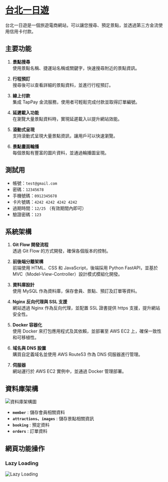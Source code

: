 # <a href="https://taipeitrips.com/" target="_blank">台北一日遊</a>
台北一日遊是一個旅遊電商網站，可以讓您搜尋、預定景點，並透過第三方金流使用信用卡付款。

## 主要功能

1. **景點搜尋**  
   使用景點名稱、捷運站名稱或關鍵字，快速搜尋附近的景點資訊。
   
2. **行程預訂**  
   搜尋後可以查看詳細的景點資料，並進行行程預訂。

3. **線上付款**  
   集成 TapPay 金流服務，使用者可輕鬆完成付款並取得訂單編號。

4. **延遲載入功能**  
   在瀏覽大量景點資料時，實現延遲載入以提升網站效能。

5. **滾動式呈現**  
   支持滾動式呈現大量景點資訊，讓用戶可以快速瀏覽。

6. **景點畫面輪播**  
   每個景點有豐富的圖片資料，並通過輪播圖呈現。

## 測試用

- 帳號：`test@gmail.com`
- 密碼：`12345678`
- 手機號碼：`0912345678`
- 卡片號碼：`4242 4242 4242 4242`
- 過期時間：`12/25` （有效期間內即可）
- 驗證密碼：`123`

## 系統架構

1. **Git Flow 開發流程**  
   透過 Git Flow 的方式開發，確保各個版本的控制。

2. **前後端分離架構**  
   前端使用 HTML、CSS 和 JavaScript，後端採用 Python FastAPI，並基於 MVC（Model-View-Controller）設計模式模組化開發。

3. **資料庫設計**  
   使用 MySQL 作為資料庫，保存會員、景點、預訂及訂單等資料。

4. **Nginx 反向代理與 SSL 支援**  
   網站透過 Nginx 作為反向代理，並配置 SSL 證書提供 https 支援，提升網站安全性。

5. **Docker 容器化**  
   使用 Docker 來打包應用程式及其依賴，並部署至 AWS EC2 上，確保一致性和可移植性。

6. **域名與 DNS 設置**  
   購買自定義域名並使用 AWS Route53 作為 DNS 伺服器進行管理。

7. **伺服器**  
   網站運行於 AWS EC2 實例中，並通過 Docker 管理部署。

## 資料庫架構
![資料庫架構圖](https://github.com/user-attachments/assets/027ffdb9-fddd-46b7-afd4-db97b461b06d)


- **`member`** : 儲存會員相關資料
- **`attractions`、`images`** : 儲存景點相關資訊
- **`booking`** : 預定資料
- **`orders`** : 訂單資料

## 網頁功能操作

### Lazy Loading
![Lazy Loading](https://github.com/WilliamTsai1227/taipei-day-trip-website/blob/72a6ab0357cd5dc2fb8e5b52e2a316c3ddb742c0/gif/Lazy%20loading.gif)
